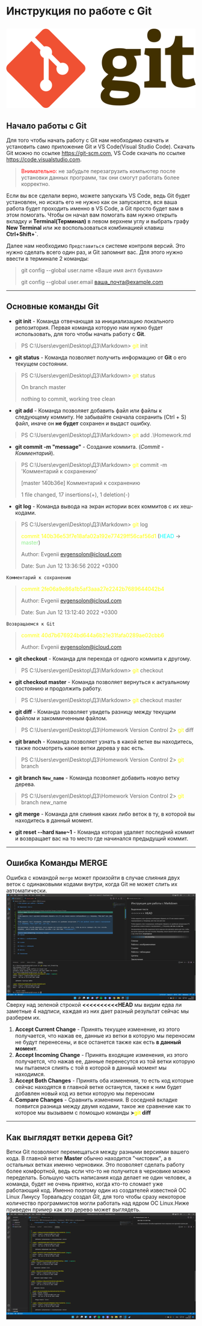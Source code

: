 # Инструкция по работе с Git
![git](Git-logo.svg.png)
---

## Начало работы с Git

Для того чтобы начать работу с Git нам необходимо скачать и установить само приложение Git и VS Code(Visual Studio Code). Скачать Git можно по ссылке <https://git-scm.com>, VS Code скачать по ссылке <https://code.visualstudio.com>. 
><span style="color:red;">Внимательно:</span> не забудьте перезагрузить компьютер после установки данных программ, так они смогут работать более корректно.

Если вы все сделали верно, можете запускать VS Code, ведь Git будет установлен, но искать его не нужно как он запускается, вся ваша работа будет проходить именно в VS Code, а Git просто будет вам в этом помогать. Чтобы он начал вам помогать вам нужно открыть вкладку и **Terminal(Терминал)** в левом верхнем углу и выбрать графу **New Terminal** или же воспользоваться комбинацией клавиш **Ctrl+Shift+`**.


Далее нам необходимо `Представиться` системе контроля версий. Это нужно сделать всего один раз, и Git запомнит вас. Для этого нужно ввести в терминале 2 команды:
>git config --global user.name «Ваше имя англ буквами»
>
>git config --global user.email ваша_почта@example.com

---

## Основные команды **Git**

* **git init** - Команда отвечающая за инициализацию локального репозитория. Первая команда которую нам нужно будет использовать, для того чтобы начать работу с **Git**.
>PS C:\Users\evgen\Desktop\ДЗ\Markdown> <span style="color:yellow;">git</span> init
* **git status** - Команда позволяет получить информацию от **Git** о его текущем состоянии.
>PS C:\Users\evgen\Desktop\ДЗ\Markdown> <span style="color:yellow;">git</span> status
>
>On branch master
>
>nothing to commit, working tree clean
* **git add** - Команда позволяет добавить файл или файлы к следующему коммиту. Не забывайте сначала сохранить (Ctrl + S) файл, иначе он **не будет** сохранен и выдаст ошибку. 
>PS C:\Users\evgen\Desktop\ДЗ\Markdown> <span style="color:yellow;">git</span> add .\Homework.md 
* **git commit -m "message"** - Создание коммита. (*Commit - Комментарий*).
>PS C:\Users\evgen\Desktop\ДЗ\Markdown> <span style="color:yellow;">git</span> commit -m 'Комментарий к сохранению'
>
>[master 140b36e] Комментарий к сохранению
>
>1 file changed, 17 insertions(+), 1 deletion(-)
* **git log** - Команда вывода на экран истории всех коммитов с их хеш-кодами.
>PS C:\Users\evgen\Desktop\ДЗ\Markdown> <span style="color:yellow;">git</span> log
>
><span style="color:yellow;">commit 140b36e53f7e18afa02a192e77429ff56caf56d1</span> (<span style="color:#00FFFF;">HEAD</span> -> <span style="color:#90EE90;">master</span>)
>
>Author: Evgenii <evgensolon@icloud.com>
>
>Date:   Sun Jun 12 13:36:56 2022 +0300
>
    Комментарий к сохранению
>
><span style="color:yellow;">commit 2fe06a9e86a1b5af3aaa27e2242b7689644042b4</span>
>
>Author: Evgenii <evgensolon@icloud.com>
>
>Date:   Sun Jun 12 13:12:40 2022 +0300

    Возвращаемся к Git

><span style="color:yellow;">commit 40d7b676924bd644a6b21e31fafa0289ae02cbb6</span>
>
>Author: Evgenii <evgensolon@icloud.com>
* **git checkout** - Команда для перехода от одного коммита к другому.
>PS C:\Users\evgen\Desktop\ДЗ\Markdown> <span style="color:yellow;">git</span> checkout
* **git checkout master** - Команда позволяет вернуться к актуальному состоянию и продолжить работу.
>PS C:\Users\evgen\Desktop\ДЗ\Markdown> <span style="color:yellow;">git</span> checkout master
* **git diff** - Команда позволяет увидеть разницу между текущим файлом и закоммиченным файлом.
>PS C:\Users\evgen\Desktop\ДЗ\Homework Version Control 2> <span style="color:yellow;">git</span> diff
* **git branch** - Команда позволяет узнать в какой ветке вы находитесь, также посмотреть какие ветки дерева у вас есть.
>PS C:\Users\evgen\Desktop\ДЗ\Homework Version Control 2> <span style="color:yellow;">git</span> branch 
* **git branch `New_name`** - Команда позволяет добавить новую ветку дерева.
>PS C:\Users\evgen\Desktop\ДЗ\Homework Version Control 2> <span style="color:yellow;">git</span> branch new_name
* **git merge** - Команда для слияния каких либо веток в ту, в которой вы находитесь в данный момент.

* **git reset --hard `Name`~1** - Команда которая удаляет последний коммит и возвращает вас на то место где начинался предыдущий коммит.

---
## Ошибка Команды MERGE

Ошибка с командой `merge` может произойти в случае слияния двух веток с одинаковыми кодами внутри, когда Git не может слить их автоматически.
![Ошибка Merge](error-Merge.png)
Сверху над зеленой строкой **<<<<<<<<<<HEAD** мы видим едва ли заметные 4 надписи, каждая из них дает разный результат сейчас мы разберем их.

1. **Accept Current Change** - Принять текущее изменение, из этого получается, что нажав ее, данные из ветки в которую мы переносим не будут перенесены, и все останется также как есть **в данный момент**. 
2. **Accept Incoming Change** - Принять входящие изменения, из этого получается, что нажав ее, данные перенесутся из той ветки которую мы пытаемся слиять с той в которой в данный момент мы находимся. 
3. **Accept Both Changes** - Принять оба изменения, то есть код которые сейчас находятся в главной ветке останутся, также к ним будет добавлен новый код из ветки которую мы переносим
4. **Compare Changes** - Сравнить изменения. В соседней вкладке появится разница между двумя кодами, такое же сравнение как то которое мы вызываем с помощью команды **><span style="color:yellow;">git</span> diff**

---

## Как выглядят ветки дерева Git?

Ветки Git позволяют перемещаться между разными версиями вашего кода. В главной ветке **Master** обычно находится "чистовик", а в остальных ветках именно черновики. Это позволяет сделать работу более комфортной, ведь если что-то не получится в черновике можно переделать. Большую часть написания кода делает не один человек, а команда, будет не очень приятно, когда кто-то сломает уже работающий код. Именно поэтому один из создателей известной ОС Linux Линусу Торвальдсу создал *Git*, для того чтобы сразу некоторое количество программистов могли работать над ядром ОС Linux.Ниже приведен пример как это дерево может выглядеть.
![Дерево Git](tree_git.png)